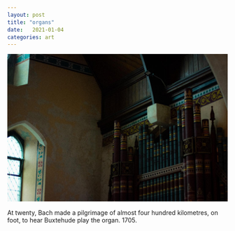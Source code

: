 ```yaml
---
layout: post
title: "organs"
date:   2021-01-04
categories: art
---
```


![organs](/img/arts/organs.jpg)

<span class='image-details'>
At twenty, Bach made a pilgrimage of almost four hundred kilometres, on foot, to hear Buxtehude play the organ. 1705.
</span>
